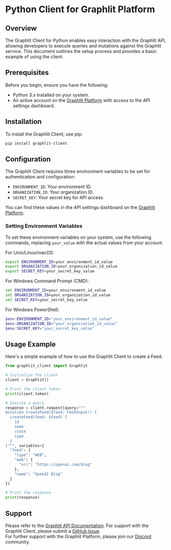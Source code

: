 # Python Client for Graphlit Platform

## Overview

The Graphlit Client for Python enables easy interaction with the Graphlit API, allowing developers to execute queries and mutations against the Graphlit service. This document outlines the setup process and provides a basic example of using the client.

## Prerequisites

Before you begin, ensure you have the following:

- Python 3.x installed on your system.
- An active account on the [Graphlit Platform](https://portal.graphlit.dev) with access to the API settings dashboard.

## Installation

To install the Graphlit Client, use pip:

```bash
pip install graphlit-client
```

## Configuration

The Graphlit Client requires three environment variables to be set for authentication and configuration:

- `ENVIRONMENT_ID`: Your environment ID.
- `ORGANIZATION_ID`: Your organization ID.
- `SECRET_KEY`: Your secret key for API access.

You can find these values in the API settings dashboard on the [Graphlit Platform](https://portal.graphlit.dev).

### Setting Environment Variables

To set these environment variables on your system, use the following commands, replacing `your_value` with the actual values from your account.

For Unix/Linux/macOS:

```bash
export ENVIRONMENT_ID=your_environment_id_value
export ORGANIZATION_ID=your_organization_id_value
export SECRET_KEY=your_secret_key_value
```

For Windows Command Prompt (CMD):

```cmd
set ENVIRONMENT_ID=your_environment_id_value
set ORGANIZATION_ID=your_organization_id_value
set SECRET_KEY=your_secret_key_value
```

For Windows PowerShell:

```powershell
$env:ENVIRONMENT_ID="your_environment_id_value"
$env:ORGANIZATION_ID="your_organization_id_value"
$env:SECRET_KEY="your_secret_key_value"
```

## Usage Example

Here's a simple example of how to use the Graphlit Client to create a Feed.

```python
from graphlit_client import Graphlit

# Initialize the client
client = Graphlit()

# Print the client token
print(client.token)

# Execute a query
response = client.request(query="""
mutation CreateFeed($feed: FeedInput!) {
  createFeed(feed: $feed) {
    id
    name
    state
    type
  }
}""", variables={
  "feed": {
    "type": "WEB",
    "web": {
      "uri": "https://openai.com/blog"
    },
    "name": "OpenAI Blog"
  }
})

# Print the response
print(response)
```

## Support

Please refer to the [Graphlit API Documentation](https://docs.graphlit.dev/).
For support with the Graphlit Client, please submit a [GitHub Issue](https://github.com/graphlit/graphlit-client-python/issues).  
For further support with the Graphlit Platform, please join our [Discord](https://discord.gg/ygFmfjy3Qx) community.
